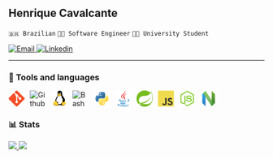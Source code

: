 ## Henrique Cavalcante

`🇧🇷 Brazilian` `🧑‍💻 Software Engineer` `🧑‍🎓 University Student`

<p align="left">
  <a href = "mailto:henriquearau000@gmail.com">
    <img alt="Email" title="Email me" src="https://img.shields.io/badge/-Gmail-%23333?style=for-the-badge&logo=gmail&logoColor=white" target="_blank"/>
  </a>
  <a href="https://www.linkedin.com/in/henrique-cavalcante-767398126/">
  <img alt="Linkedin" title="Linkedin Profile" src="https://img.shields.io/badge/-LinkedIn-%230077B5?style=for-the-badge&logo=linkedin&logoColor=white" target="_blank""/>
  </a>
</p>

---

### 🧰 Tools and languages
<img align="left" alt="Git" width="32px" style="padding-right:10px;" src="https://raw.githubusercontent.com/devicons/devicon/master/icons/git/git-original.svg">
<img align="left" alt="Github" width="32px" style="padding-right:10px;" src="https://logos-download.com/wp-content/uploads/2016/09/GitHub_logo.png">
<img align="left" alt="Linux" width="32px" style="padding-right:10px;" src="https://raw.githubusercontent.com/devicons/devicon/master/icons/linux/linux-original.svg">
<img align="left" alt="Bash" width="32px" style="padding-right:10px;" src="https://3.bp.blogspot.com/-_PgzXPX74H4/V9lTWdq39QI/AAAAAAAAAkg/dskwJDO-ByEoYPGgoftRqp3gD956_Jm-ACLcB/s1600/Bash-new.sh.png">
<img align="left" alt="Python" width="32px" style="padding-right:10px;" src="https://raw.githubusercontent.com/devicons/devicon/master/icons/python/python-original.svg">
<img align="left" alt="Java" width="32px" style="padding-right:10px;" src="https://raw.githubusercontent.com/devicons/devicon/master/icons/java/java-original.svg">
<img align="left" alt="Spring" width="32px" style="padding-right:10px;" src="https://raw.githubusercontent.com/devicons/devicon/master/icons/spring/spring-original.svg">
<img align="left" alt="JS" width="32px" style="padding-right:10px;" src="https://raw.githubusercontent.com/devicons/devicon/master/icons/javascript/javascript-original.svg">
<img align="left" alt="NodeJS" width="32px" style="padding-right:10px;" src="https://raw.githubusercontent.com/devicons/devicon/master/icons/nodejs/nodejs-original.svg">
<img align="left" alt="Neovim" width="32px" style="padding-right:10px;" src="https://raw.githubusercontent.com/github/explore/26674e638508ac4a4e113ee32d6755ebfa000569/topics/neovim/neovim.png">
<br>

#

### 📊 Stats
<a href="https://github.com/rikcav">
<img height="180em" src="https://github-readme-stats.vercel.app/api?username=rikcav&show_icons=true&theme=gruvbox&include_all_commits=true&count_private=true"/>
<img height="180em" src="https://github-readme-stats.vercel.app/api/top-langs/?username=rikcav&layout=compact&langs_count=7&theme=gruvbox"/>
